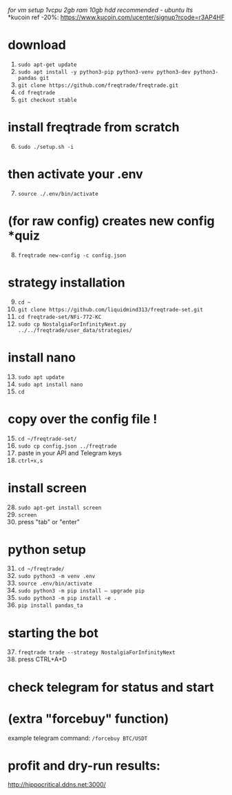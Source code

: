 *for vm setup 1vcpu 2gb ram 10gb hdd recommended - ubuntu lts*  
*kucoin ref -20%: https://www.kucoin.com/ucenter/signup?rcode=r3AP4HF 
 

# download
1. ```sudo apt-get update``` 
2. ```sudo apt install -y python3-pip python3-venv python3-dev python3-pandas git```
3. ```git clone https://github.com/freqtrade/freqtrade.git```
4. ```cd freqtrade```
5. ```git checkout stable```

# install freqtrade from scratch
6. ```sudo ./setup.sh -i```

# then activate your .env
7. ```source ./.env/bin/activate```

# (for raw config) creates new config *quiz
8. ```freqtrade new-config -c config.json```

# strategy installation
9. ```cd ~```
10. ```git clone https://github.com/liquidmind313/freqtrade-set.git```
11. ```cd freqtrade-set/NFi-772-KC```
12. ```sudo cp NostalgiaForInfinityNext.py ../../freqtrade/user_data/strategies/```

# install nano
13. ```sudo apt update```
14. ```sudo apt install nano```
15. ```cd```

# copy over the config file !
15. ```cd ~/freqtrade-set/```
16. ```sudo cp config.json ../freqtrade```
17. paste in your API and Telegram keys
18. ```ctrl+x,s``` 

# install screen
28. ```sudo apt-get install screen```
29. ```screen```
30. press "tab" or "enter"

# python setup
31. ```cd ~/freqtrade/```
32. ```sudo python3 -m venv .env```
33. ```source .env/bin/activate```
34. ```sudo python3 -m pip install — upgrade pip```
35. ```sudo python3 -m pip install -e .```
36. ```pip install pandas_ta```

# starting the bot
37. ```freqtrade trade --strategy NostalgiaForInfinityNext```
38. press CTRL+A+D
# check telegram for status and start

# (extra "forcebuy" function)
example telegram command:
 ```/forcebuy BTC/USDT```
 
# profit and dry-run results:
http://hippocritical.ddns.net:3000/
 
